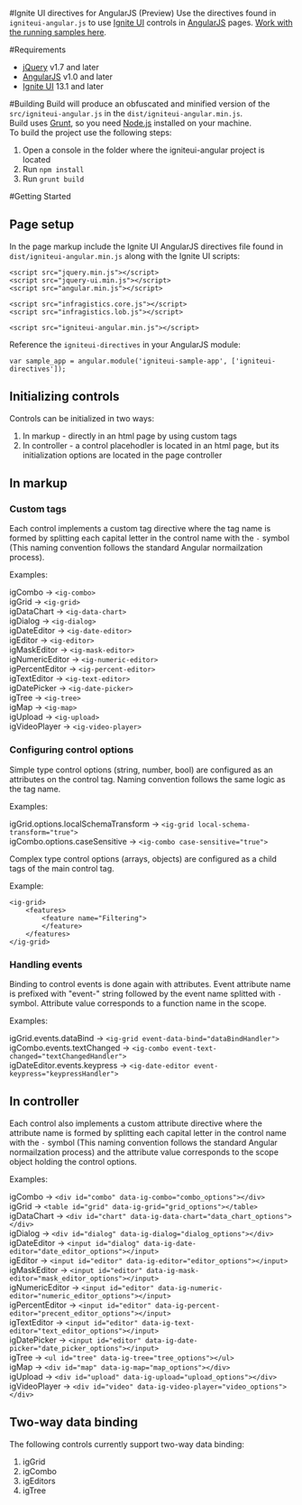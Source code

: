 #Ignite UI directives for AngularJS (Preview) 
Use the directives found in `igniteui-angular.js` to use [Ignite UI](http://igniteui.com) controls in [AngularJS](http://angularjs.com) pages. [Work with the running samples here](http://igniteui.github.io/igniteui-angular).

#Requirements

- [jQuery](http://www.jquery.com) v1.7 and later
- [AngularJS](http://www.angularjs.org) v1.0 and later
- [Ignite UI](http://www.igniteui.com) 13.1 and later

#Building
Build will produce an obfuscated and minified version of the `src/igniteui-angular.js` in the `dist/igniteui-angular.min.js`.  
Build uses [Grunt](http://gruntjs.com/), so you need [Node.js](http://nodejs.org/) installed on your machine.  
To build the project use the following steps:

1. Open a console in the folder where the igniteui-angular project is located
2. Run `npm install`
3. Run `grunt build`

#Getting Started

## Page setup

In the page markup include the Ignite UI AngularJS directives file found in `dist/igniteui-angular.min.js` along with the Ignite UI scripts:

	<script src="jquery.min.js"></script>
	<script src="jquery-ui.min.js"></script>
	<script src="angular.min.js"></script>

	<script src="infragistics.core.js"></script>
	<script src="infragistics.lob.js"></script>

	<script src="igniteui-angular.min.js"></script>
	
Reference the `igniteui-directives` in your AngularJS module:

	var sample_app = angular.module('igniteui-sample-app', ['igniteui-directives']);

## Initializing controls
Controls can be initialized in two ways: 

1. In markup - directly in an html page by using custom tags
2. In controller - a control placehodler is located in an html page, but its initialization options are located in the page controller

## In markup

### Custom tags
Each control implements a custom tag directive where the tag name is formed by splitting each capital letter in the control name with the `-` symbol (This naming convention follows the standard Angular normailzation process).

Examples:

igCombo -> `<ig-combo>`  
igGrid -> `<ig-grid>`  
igDataChart -> `<ig-data-chart>`  
igDialog -> `<ig-dialog>`  
igDateEditor -> `<ig-date-editor>`  
igEditor -> `<ig-editor>`  
igMaskEditor -> `<ig-mask-editor>`  
igNumericEditor -> `<ig-numeric-editor>`  
igPercentEditor -> `<ig-percent-editor>`  
igTextEditor -> `<ig-text-editor>`  
igDatePicker -> `<ig-date-picker>`  
igTree -> `<ig-tree>`  
igMap -> `<ig-map>`  
igUpload -> `<ig-upload>`  
igVideoPlayer -> `<ig-video-player>`


### Configuring control options
Simple type control options (string, number, bool) are configured as an attributes on the control tag. Naming convention follows the same logic as the tag name.

Examples:

igGrid.options.localSchemaTransform -> `<ig-grid local-schema-transform="true">`  
igCombo.options.caseSensitive -> `<ig-combo case-sensitive="true">`  

Complex type control options (arrays, objects) are configured as a child tags of the main control tag.

Example:

	<ig-grid>
		<features>
			<feature name="Filtering">
			</feature>
		</features>
	</ig-grid>

### Handling events
Binding to control events is done again with attributes. Event attribute name is prefixed with "event-" string followed by the event name splitted with `-` symbol. Attribute value corresponds to a function name in the scope.

Examples:

igGrid.events.dataBind -> `<ig-grid event-data-bind="dataBindHandler">`  
igCombo.events.textChanged -> `<ig-combo event-text-changed="textChangedHandler">`  
igDateEditor.events.keypress -> `<ig-date-editor event-keypress="keypressHandler">`  

## In controller
Each control also implements a custom attribute directive where the attribute name is formed by splitting each capital letter in the control name with the `-` symbol (This naming convention follows the standard Angular normailzation process) and the attribute value corresponds to the scope object holding the control options.

Examples:

igCombo -> `<div id="combo" data-ig-combo="combo_options"></div>`  
igGrid -> `<table id="grid" data-ig-grid="grid_options"></table>`  
igDataChart -> `<div id="chart" data-ig-data-chart="data_chart_options"></div>`  
igDialog -> `<div id="dialog" data-ig-dialog="dialog_options"></div>`  
igDateEditor -> `<input id="dialog" data-ig-date-editor="date_editor_options"></input>`  
igEditor -> `<input id="editor" data-ig-editor="editor_options"></input>`  
igMaskEditor -> `<input id="editor" data-ig-mask-editor="mask_editor_options"></input>`  
igNumericEditor -> `<input id="editor" data-ig-numeric-editor="numeric_editor_options"></input>`  
igPercentEditor -> `<input id="editor" data-ig-percent-editor="precent_editor_options"></input>`  
igTextEditor -> `<input id="editor" data-ig-text-editor="text_editor_options"></input>`  
igDatePicker -> `<input id="editor" data-ig-date-picker="date_picker_options"></input>`  
igTree -> `<ul id="tree" data-ig-tree="tree_options"></ul>`  
igMap -> `<div id="map" data-ig-map="map_options"></div>`  
igUpload -> `<div id="upload" data-ig-upload="upload_options"></div>`  
igVideoPlayer -> `<div id="video" data-ig-video-player="video_options"></div>`


## Two-way data binding
The following controls currently support two-way data binding:

1. igGrid
2. igCombo
3. igEditors
4. igTree
